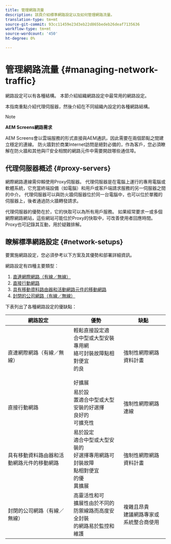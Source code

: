 ```yaml
---
title: 管理網路流量
description: 該頁介紹標準網路設定以及如何管理網路流量。
translation-type: tm+mt
source-git-commit: 93cc11459e23d3eb22d865bedeb26deaf7135636
workflow-type: tm+mt
source-wordcount: '450'
ht-degree: 0%

---
```



# 管理網路流量 {#managing-network-traffic}

網路設定可以有各種結構。 本節介紹組織網路設定中最常用的網路設定。

本指南重點介紹代理伺服器，然後介紹在不同組織內設定的各種網路結構。

>[!NOTE]
>
>**AEM Screens網路需求**
>
>AEM Screens會以雲端服務的形式直接與AEM通訊，因此需要在兩個節點之間建立穩定的連線。 防火牆對於商業Internet訪問是絕對必備的，作為客戶，您必須瞭解在防火牆和其他與IT安全相關的網路元件中需要開啟哪些通信埠。

## 代理伺服器概述 {#proxy-servers}

網際網路連線需仰賴使用Proxy伺服器。 代理伺服器是在電腦上運行的專用電腦或軟體系統，它充當終端設備（如電腦）和用戶或客戶端請求服務的另一伺服器之間的中介。 代理伺服器可以與防火牆伺服器位於同一台電腦中，也可以位於單獨的伺服器上，後者通過防火牆轉發請求。

代理伺服器的優勢在於，它的快取可以為所有用戶服務。 如果經常要求一或多個網際網路網站，這些網站可能位於Proxy的快取中，可改善使用者回應時間。 Proxy也可記錄其互動，用於疑難排解。

## 瞭解標準網路設定 {#network-setups}

要實施網路設定，您必須參考以下方案及其優勢和部署詳細資訊。

網路設定有四種主要類型：

1. [直連網際網路（有線／無線）](/help/using/direct-internet-network.md)
1. [直接行動網路](/help/using/mobile-network.md)
1. [具有移動資料路由器和活動網路元件的移動網路](/help/using/mobile-network-router.md)
1. [封閉的公司網路（有線／無線）](/help/using/enclosed-corporate-network.md)

下表列出了各種網路設定的優缺點：

| 網路設定 | 優勢 | 缺點 |
|--- |--- |--- |
| 直連網際網路（有線／無線） | 輕鬆直接設定適<br>合中型或大型安裝專用網<br>絡可封裝故障點相對便宜<br>的良<br><br>好擴展 | 強制性網際網路資料計畫 |
| 直接行動網路 | 易於設<br>置適合中型或大型安裝的好選擇<br>良好的<br>可擴充性 | 強制性網際網路連線 |
| 具有移動資料路由器和活動網路元件的移動網路 | 易於設定<br>適合中型或大型安裝的<br>好選擇專用網路可封裝故障<br>點相對便宜<br>的優<br>異擴展 | 強制性網際網路資料計畫 |
| 封閉的公司網路（有線／無線） | 高靈活性和可<br>擴展性由於不同的防禦線路而高度安<br>全封裝<br>的網路易於監控和<br>維護 | 複雜且昂貴<br>建議網路專家或系統整合商使用 |
